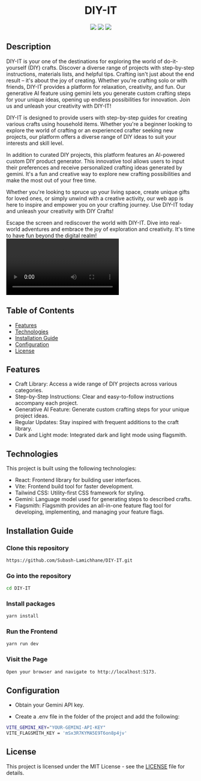 <h1 align="center">DIY-IT</h1>
<p align="center">
  <img src="https://img.shields.io/badge/JavaScript-F7DF1E?style=for-the-badge&logo=javascript&logoColor=black"> 
  <img src="https://img.shields.io/badge/React-20232A?style=for-the-badge&logo=react&logoColor=61DAFB">
  <img src="https://img.shields.io/badge/Tailwind_CSS-38B2AC?style=for-the-badge&logo=tailwind-css&logoColor=white">
</p>


## Description
DIY-IT is your one of the destinations for exploring the world of do-it-yourself (DIY) crafts. Discover a diverse range of projects with step-by-step instructions, materials lists, and helpful tips. Crafting isn't just about the end result – it's about the joy of creating. Whether you're crafting solo or with friends, DIY-IT provides a platform for relaxation, creativity, and fun. Our generative AI feature using gemini lets you generate custom crafting steps for your unique ideas, opening up endless possibilities for innovation. Join us and unleash your creativity with DIY-IT!

DIY-IT is designed to provide users with step-by-step guides for creating various crafts using household items. Whether you're a beginner looking to explore the world of crafting or an experienced crafter seeking new projects, our platform offers a diverse range of DIY ideas to suit your interests and skill level.

In addition to curated DIY projects, this platform features an AI-powered custom DIY product generator. This innovative tool allows users to input their preferences and receive personalized crafting ideas generated by gemini. It's a fun and creative way to explore new crafting possibilities and make the most out of your free time.

Whether you're looking to spruce up your living space, create unique gifts for loved ones, or simply unwind with a creative activity, our web app is here to inspire and empower you on your crafting journey. Use DIY-IT today and unleash your creativity with DIY Crafts!

Escape the screen and rediscover the world with DIY-IT. Dive into real-world adventures and embrace the joy of exploration and creativity. It's time to have fun beyond the digital realm!
<video src="https://github.com/Subash-Lamichhane/DIY-IT/assets/109226874/648d819f-9e3b-4089-87f8-1d48677ad95a"></video>



## Table of Contents

- [Features](#features)
- [Technologies](#technologies)
- [Installation Guide](#installation-guide)
- [Configuration](#configuration)
- [License](#license)

## Features
 - Craft Library: Access a wide range of DIY projects across various categories.
 - Step-by-Step Instructions: Clear and easy-to-follow instructions accompany each project.
 - Generative AI Feature: Generate custom crafting steps for your unique project ideas.
 - Regular Updates: Stay inspired with frequent additions to the craft library.
 - Dark and Light mode: Integrated dark and light mode using flagsmith.


## Technologies

This project is built using the following technologies:

- React: Frontend library for building user interfaces.
- Vite: Frontend build tool for faster development.
- Tailwind CSS: Utility-first CSS framework for styling.
- Gemini: Language model used for generating steps to described crafts.
- Flagsmith: Flagsmith provides an all-in-one feature flag tool for developing, implementing, and managing your feature flags.
<!-- 
## Key Features

* User-Friendly: Easy-to-use web app for quick README file generation.
* Customization: Tailor the generated README file by providing your project's description and programming language.
* Markdown Format: Automatically formats the README file in Markdown. -->

## Installation Guide 

### Clone this repository
```bash
https://github.com/Subash-Lamichhane/DIY-IT.git
```
### Go into the repository
```bash
cd DIY-IT
```
### Install packages

```bash
yarn install
```

### Run the Frontend

```bash
yarn run dev
```
### Visit the Page
```bash
Open your browser and navigate to http://localhost:5173.
```

## Configuration
- Obtain your Gemini API key.

- Create a .env file in the folder of the project and add the following:
```bash
VITE_GEMINI_KEY="YOUR-GEMINI-API-KEY"
VITE_FLAGSMITH_KEY = 'mSx3R7KYMA5E9T6on8p4jv'
```


## License

This project is licensed under the MIT License - see the [LICENSE](LICENSE) file for details.
